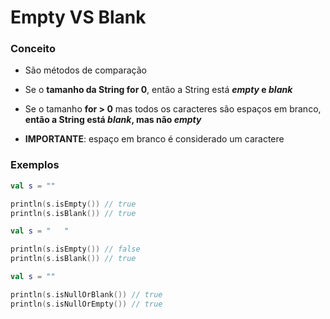 # Empty VS Blank

### Conceito

* São métodos de comparação

* Se o **tamanho da String for 0**, então a String está **_empty_ e _blank_**

* Se o tamanho **for > 0** mas todos os caracteres são espaços em branco, **então a String está _blank_, mas não _empty_**

* **IMPORTANTE**: espaço em branco é considerado um caractere

### Exemplos

```kotlin
val s = ""

println(s.isEmpty()) // true
println(s.isBlank()) // true
```

```kotlin
val s = "   "

println(s.isEmpty()) // false
println(s.isBlank()) // true
```

```kotlin
val s = ""

println(s.isNullOrBlank()) // true
println(s.isNullOrEmpty()) // true
```